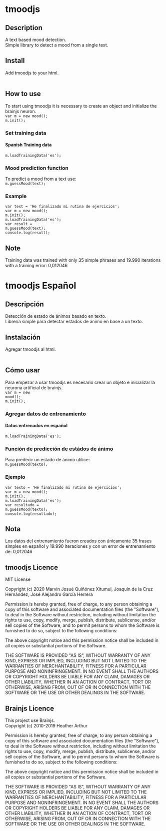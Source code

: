 # tmoodjs
## Description
A text based mood detection.<br>
Simple library to detect a mood from a single text. 
## Install
Add tmoodjs to your html.<br>
<code><script type="text/javascript" src="https://prueba-4eb4d.firebaseapp.com/tmood.js"></script></code>
<br>
## How to use
To start using tmoodjs it is necessary to create an object and initialize the brainjs neuron.<br>
<code>var m = new mood();</code><br>
<code>m.init();</code>
<br>
### Set training data
#### Spanish Training data
<code>m.loadTrainingData('es');</code>
<br>
### Mood prediction function
To predict a mood from a text use:<br>
<code>m.guessMood(text);</code>
### Example
<code>var text = 'He finalizado mi rutina de ejercicios';</code><br>
<code>var m = new mood();</code><br>
<code>m.init();</code><br>
<code>m.loadTrainingData('es');</code><br>
<code>var result = m.guessMood(text);</code><br>
<code>console.log(result);</code><br>

## Note
Training data was trained with only 35 simple phrases and 19.990 iterations with a training error: 0,012046 

# tmoodjs Español
## Descripción
Detección de estado de ánimos basado en texto.<br>
Librería simple para detectar estados de ánimo en base a un texto. 
## Instalación
Agregar tmoodjs al html.<br>
<code><script type="text/javascript" src="https://prueba-4eb4d.firebaseapp.com/tmood.js"></script></code>
<br>
## Cómo usar
Para empezar a usar tmoodjs es necesario crear un objeto e inicializar la neurona artificial de brainjs.<br>
<code>var m = new mood();</code><br>
<code>m.init();</code>
<br>
### Agregar datos de entrenamiento
#### Datos entrenados en español
<code>m.loadTrainingData('es');</code>
<br>
### Función de predicción de estádos de ánimo
Para predecir un estado de ánimo utilice:<br>
<code>m.guessMood(texto);</code>
### Ejemplo
<code>var texto = 'He finalizado mi rutina de ejercicios';</code><br>
<code>var m = new mood();</code><br>
<code>m.init();</code><br>
<code>m.loadTrainingData('es');</code><br>
<code>var resultado = m.guessMood(texto);</code><br>
<code>console.log(resultado);</code><br>
## Nota
Los datos del entrenamiento fueron creados con únicamente 35 frases simples en español y 19.990 iteraciones y con un error de entrenamiento de: 0,012046 

## tmoodjs Licence
MIT License

Copyright (c) 2020 Marvin Josué Quiñónez Xitumul, Joaquín de la Cruz Hernández, José Alejandro García Herrera

Permission is hereby granted, free of charge, to any person obtaining a copy
of this software and associated documentation files (the "Software"), to deal
in the Software without restriction, including without limitation the rights
to use, copy, modify, merge, publish, distribute, sublicense, and/or sell
copies of the Software, and to permit persons to whom the Software is
furnished to do so, subject to the following conditions:

The above copyright notice and this permission notice shall be included in all
copies or substantial portions of the Software.

THE SOFTWARE IS PROVIDED "AS IS", WITHOUT WARRANTY OF ANY KIND, EXPRESS OR
IMPLIED, INCLUDING BUT NOT LIMITED TO THE WARRANTIES OF MERCHANTABILITY,
FITNESS FOR A PARTICULAR PURPOSE AND NONINFRINGEMENT. IN NO EVENT SHALL THE
AUTHORS OR COPYRIGHT HOLDERS BE LIABLE FOR ANY CLAIM, DAMAGES OR OTHER
LIABILITY, WHETHER IN AN ACTION OF CONTRACT, TORT OR OTHERWISE, ARISING FROM,
OUT OF OR IN CONNECTION WITH THE SOFTWARE OR THE USE OR OTHER DEALINGS IN THE
SOFTWARE.

## Brainjs Licence
This project use Brainjs. <br>
Copyright (c) 2010-2019 Heather Arthur

Permission is hereby granted, free of charge, to any person obtaining
a copy of this software and associated documentation files (the
"Software"), to deal in the Software without restriction, including
without limitation the rights to use, copy, modify, merge, publish,
distribute, sublicense, and/or sell copies of the Software, and to
permit persons to whom the Software is furnished to do so, subject to
the following conditions:

The above copyright notice and this permission notice shall be
included in all copies or substantial portions of the Software.

THE SOFTWARE IS PROVIDED "AS IS", WITHOUT WARRANTY OF ANY KIND,
EXPRESS OR IMPLIED, INCLUDING BUT NOT LIMITED TO THE WARRANTIES OF
MERCHANTABILITY, FITNESS FOR A PARTICULAR PURPOSE AND
NONINFRINGEMENT. IN NO EVENT SHALL THE AUTHORS OR COPYRIGHT HOLDERS BE
LIABLE FOR ANY CLAIM, DAMAGES OR OTHER LIABILITY, WHETHER IN AN ACTION
OF CONTRACT, TORT OR OTHERWISE, ARISING FROM, OUT OF OR IN CONNECTION
WITH THE SOFTWARE OR THE USE OR OTHER DEALINGS IN THE SOFTWARE.
